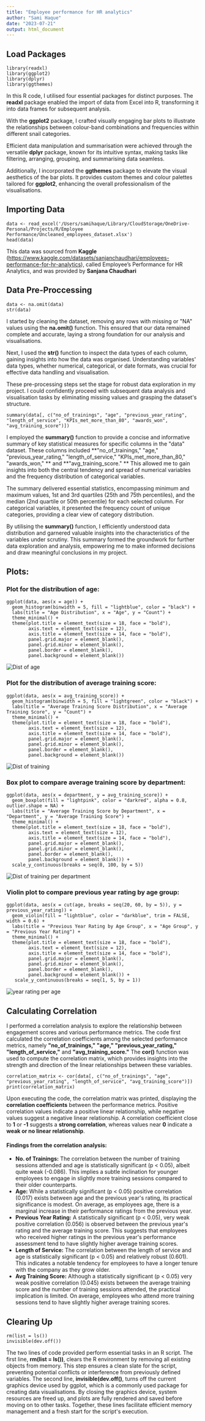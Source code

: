 ```yaml
---
title: "Employee performance for HR analytics"
author: "Sami Haque"
date: "2023-07-21"
output: html_document
---
```


## Load Packages

```{r packages, message=FALSE}
library(readxl)
library(ggplot2)
library(dplyr)
library(ggthemes)
```

In this R code, I utilised four essential packages for distinct purposes. The **readxl** package enabled the import of data from Excel into R, transforming it into data frames for subsequent analysis.

With the **ggplot2** package, I crafted visually engaging bar plots to illustrate the relationships between colour-band combinations and frequencies within different snail categories.

Efficient data manipulation and summarisation were achieved through the versatile **dplyr** package, known for its intuitive syntax, making tasks like filtering, arranging, grouping, and summarising data seamless.

Additionally, I incorporated the **ggthemes** package to elevate the visual aesthetics of the bar plots. It provides custom themes and colour palettes tailored for **ggplot2**, enhancing the overall professionalism of the visualisations.


## Importing Data

```{r Importing, message=FALSE}
data <- read_excel('/Users/samihaque/Library/CloudStorage/OneDrive-Personal/Projects/R/Employee Performance/Uncleaned_employees_dataset.xlsx')
head(data)
```

This data was sourced from **Kaggle** (https://www.kaggle.com/datasets/sanjanchaudhari/employees-performance-for-hr-analytics), called Employee’s Performance for HR Analytics, and was provided by **Sanjana Chaudhari**

## Data Pre-Proccessing

```{r Processing, }
data <- na.omit(data)
str(data)
```

I started by cleaning the dataset, removing any rows with missing or "NA" values using the **na.omit()** function. This ensured that our data remained complete and accurate, laying a strong foundation for our analysis and visualisations.

Next, I used the **str()** function to inspect the data types of each column, gaining insights into how the data was organised. Understanding variables' data types, whether numerical, categorical, or date formats, was crucial for effective data handling and visualisation.

These pre-processing steps set the stage for robust data exploration in my project. I could confidently proceed with subsequent data analysis and visualisation tasks by eliminating missing values and grasping the dataset's structure.

```{r Summary, }
summary(data[, c("no_of_trainings", "age", "previous_year_rating", "length_of_service", "KPIs_met_more_than_80", "awards_won", "avg_training_score")])
```

I employed the **summary()** function to provide a concise and informative summary of key statistical measures for specific columns in the "data" dataset. These columns included **"no_of_trainings," "age," "previous_year_rating," "length_of_service," "KPIs_met_more_than_80," "awards_won," ** and **"avg_training_score." ** This allowed me to gain insights into both the central tendency and spread of numerical variables and the frequency distribution of categorical variables.

The summary delivered essential statistics, encompassing minimum and maximum values, 1st and 3rd quartiles (25th and 75th percentiles), and the median (2nd quartile or 50th percentile) for each selected column. For categorical variables, it presented the frequency count of unique categories, providing a clear view of category distribution.

By utilising the **summary()** function, I efficiently understood data distribution and garnered valuable insights into the characteristics of the variables under scrutiny. This summary formed the groundwork for further data exploration and analysis, empowering me to make informed decisions and draw meaningful conclusions in my project.

## Plots:

### Plot for the distribution of age:

```{r Age, echo=FALSE}
ggplot(data, aes(x = age)) +
  geom_histogram(binwidth = 5, fill = "lightblue", color = "black") +
  labs(title = "Age Distribution", x = "Age", y = "Count") +
  theme_minimal() +
  theme(plot.title = element_text(size = 18, face = "bold"),
        axis.text = element_text(size = 12),
        axis.title = element_text(size = 14, face = "bold"),
        panel.grid.major = element_blank(),
        panel.grid.minor = element_blank(),
        panel.border = element_blank(),
        panel.background = element_blank())
```

![Dist of age](https://github.com/SamiHaque2607/PortfolioProjects/assets/138823522/6b104075-8c12-40cb-9f8f-d57b86279323)

### Plot for the distribution of average training score:

```{r Training, echo=FALSE}
ggplot(data, aes(x = avg_training_score)) +
  geom_histogram(binwidth = 5, fill = "lightgreen", color = "black") +
  labs(title = "Average Training Score Distribution", x = "Average Training Score", y = "Count") +
  theme_minimal() +                   
  theme(plot.title = element_text(size = 18, face = "bold"),    
        axis.text = element_text(size = 12),                   
        axis.title = element_text(size = 14, face = "bold"),   
        panel.grid.major = element_blank(),                    
        panel.grid.minor = element_blank(),                    
        panel.border = element_blank(),                        
        panel.background = element_blank())  
```

![Dist of training](https://github.com/SamiHaque2607/PortfolioProjects/assets/138823522/b82ebe26-c806-4ad4-9341-3ef980a66483)

### Box plot to compare average training score by department:

```{r Department, echo=FALSE}
ggplot(data, aes(x = department, y = avg_training_score)) +
  geom_boxplot(fill = "lightpink", color = "darkred", alpha = 0.8, outlier.shape = NA) +
  labs(title = "Average Training Score by Department", x = "Department", y = "Average Training Score") +
  theme_minimal() +
  theme(plot.title = element_text(size = 18, face = "bold"),
        axis.text = element_text(size = 12),
        axis.title = element_text(size = 14, face = "bold"),
        panel.grid.major = element_blank(),
        panel.grid.minor = element_blank(),
        panel.border = element_blank(),
        panel.background = element_blank()) +
  scale_y_continuous(breaks = seq(0, 100, by = 5))
```

![Dist of training per department](https://github.com/SamiHaque2607/PortfolioProjects/assets/138823522/fc10f3a1-407c-41ae-9436-2a0dcdd98fbc)

### Violin plot to compare previous year rating by age group:

```{r Rating, echo=FALSE}
ggplot(data, aes(x = cut(age, breaks = seq(20, 60, by = 5)), y = previous_year_rating)) +
  geom_violin(fill = "lightblue", color = "darkblue", trim = FALSE, width = 0.6) +
  labs(title = "Previous Year Rating by Age Group", x = "Age Group", y = "Previous Year Rating") +
  theme_minimal() +
  theme(plot.title = element_text(size = 18, face = "bold"),
        axis.text = element_text(size = 12),
        axis.title = element_text(size = 14, face = "bold"),
        panel.grid.major = element_blank(),
        panel.grid.minor = element_blank(),
        panel.border = element_blank(),
        panel.background = element_blank()) +
   scale_y_continuous(breaks = seq(1, 5, by = 1))
```

![year rating per age](https://github.com/SamiHaque2607/PortfolioProjects/assets/138823522/bb5e273f-ad7f-4d71-92ab-cf2abb1bc209)

## Calculating Correlation 

I performed a correlation analysis to explore the relationship between engagement scores and various performance metrics. The code first calculated the correlation coefficients among the selected performance metrics, namely **"no_of_trainings," "age," "previous_year_rating," "length_of_service,"** and **"avg_training_score."** The **cor()** function was used to compute the correlation matrix, which provides insights into the strength and direction of the linear relationships between these variables.

```{r Corrleation, }
correlation_matrix <- cor(data[, c("no_of_trainings", "age", "previous_year_rating", "length_of_service", "avg_training_score")])
print(correlation_matrix)
```

Upon executing the code, the correlation matrix was printed, displaying the **correlation coefficients** between the performance metrics. Positive correlation values indicate a positive linear relationship, while negative values suggest a negative linear relationship. A correlation coefficient close to **1** or **-1** suggests a **strong correlation**, whereas values near **0** indicate a **weak or no linear relationship**.

#### Findings from the correlation analysis:

- **No. of Trainings:** The correlation between the number of training sessions attended and age is statistically significant (p < 0.05), albeit quite weak (-0.086). This implies a subtle inclination for younger employees to engage in slightly more training sessions compared to their older counterparts.
- **Age:** While a statistically significant (p < 0.05) positive correlation (0.017) exists between age and the previous year's rating, its practical significance is modest. On average, as employees age, there is a marginal increase in their performance ratings from the previous year.
- **Previous Year Rating:** A statistically significant (p < 0.05), very weak positive correlation (0.056) is observed between the previous year's rating and the average training score. This suggests that employees who received higher ratings in the previous year's performance assessment tend to have slightly higher average training scores.
- **Length of Service:** The correlation between the length of service and age is statistically significant (p < 0.05) and relatively robust (0.601). This indicates a notable tendency for employees to have a longer tenure with the company as they grow older.
- **Avg Training Score:** Although a statistically significant (p < 0.05) very weak positive correlation (0.045) exists between the average training score and the number of training sessions attended, the practical implication is limited. On average, employees who attend more training sessions tend to have slightly higher average training scores.

## Clearing Up

```{r clearing, message=FALSE, warning=FALSE}
rm(list = ls())
invisible(dev.off())
```

The two lines of code provided perform essential tasks in an R script. The first line, **rm(list = ls())**, clears the R environment by removing all existing objects from memory. This step ensures a clean slate for the script, preventing potential conflicts or interference from previously defined variables. The second line, **invisible(dev.off()**, turns off the current graphics device used by ggplot, which is a commonly used package for creating data visualisations. By closing the graphics device, system resources are freed up, and plots are fully rendered and saved before moving on to other tasks. Together, these lines facilitate efficient memory management and a fresh start for the script's execution.

